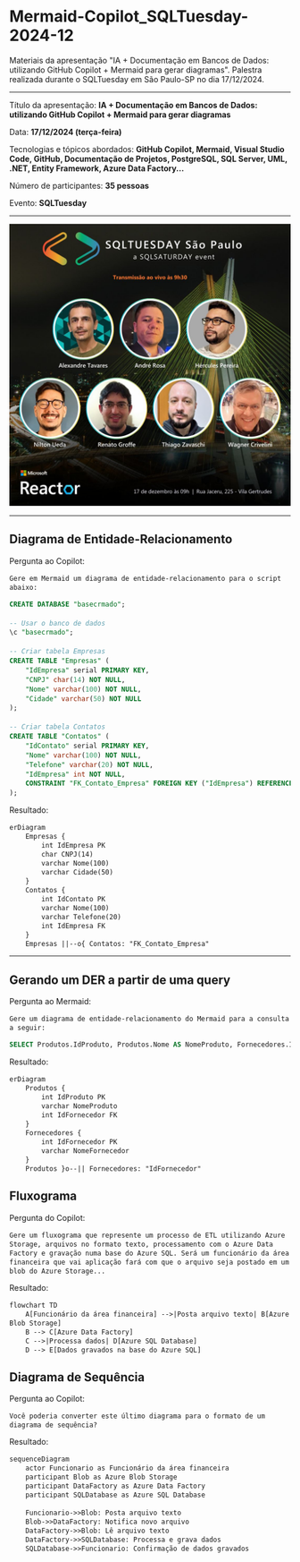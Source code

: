 # Mermaid-Copilot_SQLTuesday-2024-12
Materiais da apresentação "IA + Documentação em Bancos de Dados: utilizando GitHub Copilot + Mermaid para gerar diagramas". Palestra realizada durante o SQLTuesday em São Paulo-SP no dia 17/12/2024.

---

Título da apresentação: **IA + Documentação em Bancos de Dados: utilizando GitHub Copilot + Mermaid para gerar diagramas**

Data: **17/12/2024 (terça-feira)**

Tecnologias e tópicos abordados: **GitHub Copilot, Mermaid, Visual Studio Code, GitHub, Documentação de Projetos, PostgreSQL, SQL Server, UML, .NET, Entity Framework, Azure Data Factory...**

Número de participantes: **35 pessoas**

Evento: **SQLTuesday**

---

![Banner de divulgação](img/banner.jpg)

---

## Diagrama de Entidade-Relacionamento

Pergunta ao Copilot:

```text
Gere em Mermaid um diagrama de entidade-relacionamento para o script abaixo:
```

```sql
CREATE DATABASE "basecrmado";

-- Usar o banco de dados
\c "basecrmado";

-- Criar tabela Empresas
CREATE TABLE "Empresas" (
    "IdEmpresa" serial PRIMARY KEY,
    "CNPJ" char(14) NOT NULL,
    "Nome" varchar(100) NOT NULL,
    "Cidade" varchar(50) NOT NULL
);

-- Criar tabela Contatos
CREATE TABLE "Contatos" (
    "IdContato" serial PRIMARY KEY,
    "Nome" varchar(100) NOT NULL,
    "Telefone" varchar(20) NOT NULL,
    "IdEmpresa" int NOT NULL,
    CONSTRAINT "FK_Contato_Empresa" FOREIGN KEY ("IdEmpresa") REFERENCES "Empresas"("IdEmpresa")
);
```

Resultado:

```mermaid
erDiagram
    Empresas {
        int IdEmpresa PK
        char CNPJ(14)
        varchar Nome(100)
        varchar Cidade(50)
    }
    Contatos {
        int IdContato PK
        varchar Nome(100)
        varchar Telefone(20)
        int IdEmpresa FK
    }
    Empresas ||--o{ Contatos: "FK_Contato_Empresa"
```

---

## Gerando um  DER a partir de uma query

Pergunta ao Mermaid:

```text
Gere um diagrama de entidade-relacionamento do Mermaid para a consulta a seguir:
```

```sql
SELECT Produtos.IdProduto, Produtos.Nome AS NomeProduto, Fornecedores.IdFornecedor, Fornecedores.Nome AS NomeFornecedor FROM Produtos INNER JOIN Fornecedores ON Produtos.IdFornecedor = Fornecedores.IdFornecedor;
```

Resultado:

```mermaid
erDiagram
    Produtos {
        int IdProduto PK
        varchar NomeProduto
        int IdFornecedor FK
    }
    Fornecedores {
        int IdFornecedor PK
        varchar NomeFornecedor
    }
    Produtos }o--|| Fornecedores: "IdFornecedor"
```

## Fluxograma

Pergunta do Copilot:

```text
Gere um fluxograma que represente um processo de ETL utilizando Azure Storage, arquivos no formato texto, processamento com o Azure Data Factory e gravação numa base do Azure SQL. Será um funcionário da área financeira que vai aplicação fará com que o arquivo seja postado em um blob do Azure Storage...
```

Resultado:

```mermaid
flowchart TD
    A[Funcionário da área financeira] -->|Posta arquivo texto| B[Azure Blob Storage]
    B --> C[Azure Data Factory]
    C -->|Processa dados| D[Azure SQL Database]
    D --> E[Dados gravados na base do Azure SQL]
```

## Diagrama de Sequência

Pergunta ao Copilot:

```text
Você poderia converter este último diagrama para o formato de um diagrama de sequência?
```

Resultado:

```mermaid
sequenceDiagram
    actor Funcionario as Funcionário da área financeira
    participant Blob as Azure Blob Storage
    participant DataFactory as Azure Data Factory
    participant SQLDatabase as Azure SQL Database

    Funcionario->>Blob: Posta arquivo texto
    Blob->>DataFactory: Notifica novo arquivo
    DataFactory->>Blob: Lê arquivo texto
    DataFactory->>SQLDatabase: Processa e grava dados
    SQLDatabase->>Funcionario: Confirmação de dados gravados
```